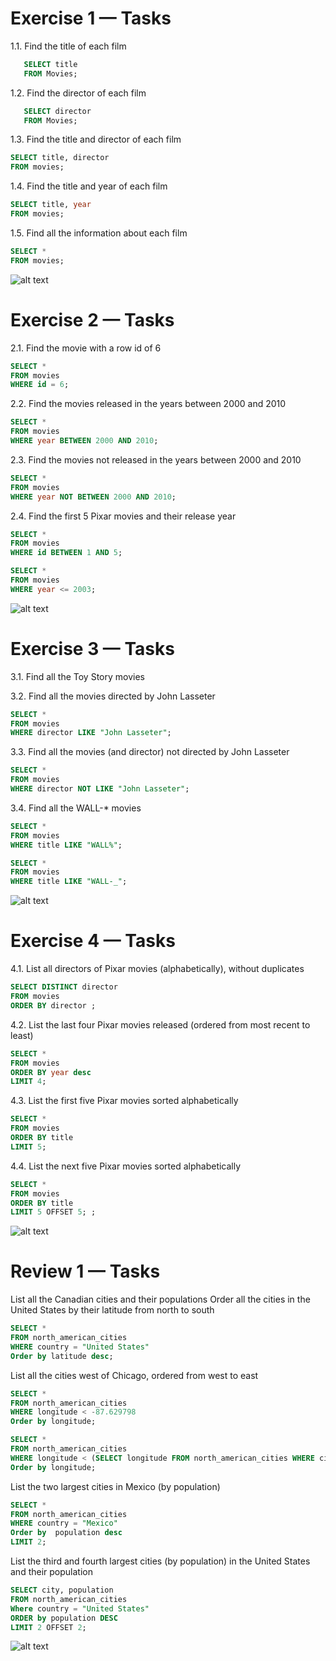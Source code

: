 # Exercise 1 — Tasks

1.1. Find the title of each film

```sql
   SELECT title
   FROM Movies;
```

1.2. Find the director of each film

```sql
   SELECT director
   FROM Movies;
```

1.3. Find the title and director of each film

```sql
SELECT title, director
FROM movies;
```

1.4. Find the title and year of each film

```sql
SELECT title, year
FROM movies;
```

1.5. Find all the information about each film

```sql
SELECT *
FROM movies;
```

![alt text](<Screenshot 2025-03-13 092859.png>)

# Exercise 2 — Tasks

2.1. Find the movie with a row id of 6

```sql
SELECT *
FROM movies
WHERE id = 6;
```

2.2. Find the movies released in the years between 2000 and 2010

```sql
SELECT *
FROM movies
WHERE year BETWEEN 2000 AND 2010;
```

2.3. Find the movies not released in the years between 2000 and 2010

```sql
SELECT *
FROM movies
WHERE year NOT BETWEEN 2000 AND 2010;
```

2.4. Find the first 5 Pixar movies and their release year

```sql
SELECT *
FROM movies
WHERE id BETWEEN 1 AND 5;
```

```sql
SELECT *
FROM movies
WHERE year <= 2003;
```

![alt text](image.png)

# Exercise 3 — Tasks

3.1. Find all the Toy Story movies

3.2. Find all the movies directed by John Lasseter

```sql
SELECT *
FROM movies
WHERE director LIKE "John Lasseter";
```

3.3. Find all the movies (and director) not directed by John Lasseter

```sql
SELECT *
FROM movies
WHERE director NOT LIKE "John Lasseter";
```

3.4. Find all the WALL-\* movies

```sql
SELECT *
FROM movies
WHERE title LIKE "WALL%";
```

```sql
SELECT *
FROM movies
WHERE title LIKE "WALL-_";
```

![alt text](image-1.png)

# Exercise 4 — Tasks

4.1. List all directors of Pixar movies (alphabetically), without duplicates

```sql
SELECT DISTINCT director
FROM movies
ORDER BY director ;
```

4.2. List the last four Pixar movies released (ordered from most recent to least)

```sql
SELECT *
FROM movies
ORDER BY year desc
LIMIT 4;
```

4.3. List the first five Pixar movies sorted alphabetically

```sql
SELECT *
FROM movies
ORDER BY title
LIMIT 5;
```

4.4. List the next five Pixar movies sorted alphabetically

```sql
SELECT *
FROM movies
ORDER BY title
LIMIT 5 OFFSET 5; ;
```

![alt text](image-2.png)

# Review 1 — Tasks

List all the Canadian cities and their populations
Order all the cities in the United States by their latitude from north to south

```sql
SELECT *
FROM north_american_cities
WHERE country = "United States"
Order by latitude desc;
```

List all the cities west of Chicago, ordered from west to east

```sql
SELECT *
FROM north_american_cities
WHERE longitude < -87.629798
Order by longitude;
```

```sql
SELECT *
FROM north_american_cities
WHERE longitude < (SELECT longitude FROM north_american_cities WHERE city = "Chicago")
Order by longitude;
```

List the two largest cities in Mexico (by population)

```sql
SELECT *
FROM north_american_cities
WHERE country = "Mexico"
Order by  population desc
LIMIT 2;
```

List the third and fourth largest cities (by population) in the United States and their population

```sql
SELECT city, population
FROM north_american_cities
Where country = "United States"
ORDER by population DESC
LIMIT 2 OFFSET 2;
```

![alt text](image-3.png)
